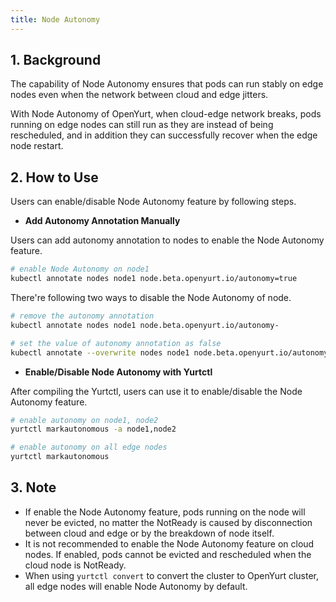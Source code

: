 ```yaml
---
title: Node Autonomy
---
```


## 1. Background

The capability of Node Autonomy ensures that pods can run stably on edge nodes even when the network between cloud and edge jitters.

With Node Autonomy of OpenYurt, when cloud-edge network breaks, pods running on edge nodes can still run as they are instead of being rescheduled, and in addition they can successfully recover when the edge node restart.

## 2. How to Use

Users can enable/disable Node Autonomy feature by following steps.

- **Add Autonomy Annotation Manually**

Users can add autonomy annotation to nodes to enable the Node Autonomy feature.

```bash
# enable Node Autonomy on node1
kubectl annotate nodes node1 node.beta.openyurt.io/autonomy=true
```

There're following two ways to disable the Node Autonomy of node.

```bash
# remove the autonomy annotation
kubectl annotate nodes node1 node.beta.openyurt.io/autonomy-

# set the value of autonomy annotation as false
kubectl annotate --overwrite nodes node1 node.beta.openyurt.io/autonomy=false
```

- **Enable/Disable Node Autonomy with Yurtctl**

After compiling the Yurtctl, users can use it to enable/disable the Node Autonomy feature.

```bash
# enable autonomy on node1, node2
yurtctl markautonomous -a node1,node2

# enable autonomy on all edge nodes
yurtctl markautonomous
```

## 3. Note

- If enable the Node Autonomy feature, pods running on the node will never be evicted, no matter the NotReady is caused by disconnection between cloud and edge or by the breakdown of node itself.
- It is not recommended to enable the Node Autonomy feature on cloud nodes. If enabled, pods cannot be evicted and rescheduled when the cloud node is NotReady.
- When using `yurtctl convert` to convert the cluster to OpenYurt cluster, all edge nodes will enable Node Autonomy by default.
